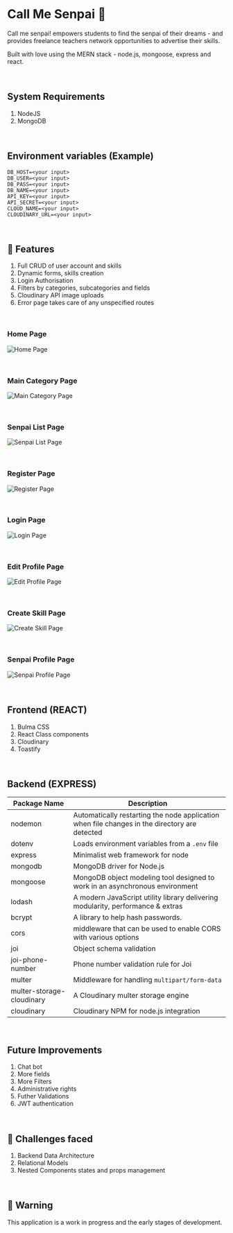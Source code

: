# Call Me Senpai &#x1F4D8;
Call me senpai! empowers students to find the senpai of their dreams - and provides freelance teachers network opportunities to advertise their skills.

Built with love using the MERN stack - node.js, mongoose, express and react.

&nbsp;

## System Requirements
1. NodeJS
1. MongoDB

&nbsp;

## Environment variables (Example)
```
DB_HOST=<your input>
DB_USER=<your input>
DB_PASS=<your input>
DB_NAME=<your input>
API_KEY=<your input>
API_SECRET=<your input>
CLOUD_NAME=<your input>
CLOUDINARY_URL=<your input>
```

&nbsp;

## &#x1F34E;  Features
1. Full CRUD of user account and skills
1. Dynamic forms, skills creation
1. Login Authorisation
1. Filters by categories, subcategories and fields
1. Cloudinary API image uploads
1. Error page takes care of any unspecified routes

&nbsp;

### Home Page

![Home Page](https://github.com/kimikolim/senpai_express/blob/master/uploads/Homepage.png?raw=true)

&nbsp;
### Main Category Page
![Main Category Page](https://github.com/kimikolim/senpai_express/blob/master/uploads/MainCategory.png?raw=true)

&nbsp;
### Senpai List Page
![Senpai List Page](https://github.com/kimikolim/senpai_express/blob/master/uploads/senpaiListPage.png?raw=true)

&nbsp;
### Register Page
![Register Page](https://github.com/kimikolim/senpai_express/blob/master/uploads/RegisterPage.png?raw=true)

&nbsp;
### Login Page
![Login Page](https://github.com/kimikolim/senpai_express/blob/master/uploads/LoginPage.png?raw=true)

&nbsp;
### Edit Profile Page
![Edit Profile Page](https://github.com/kimikolim/senpai_express/blob/master/uploads/EditProfilePage.png?raw=true)

&nbsp;
### Create Skill Page
![Create Skill Page](https://github.com/kimikolim/senpai_express/blob/master/uploads/CreateSkillsPage.png?raw=true)

&nbsp;
### Senpai Profile Page
![Senpai Profile Page](https://github.com/kimikolim/senpai_express/blob/master/uploads/SenpaiProfilePage.png?raw=true)

&nbsp;

## Frontend (REACT)
1. Bulma CSS
1. React Class components
1. Cloudinary
1. Toastify

&nbsp;

## Backend (EXPRESS)
Package Name | Description
--- | ---
nodemon | Automatically restarting the node application when file changes in the directory are detected
dotenv | Loads environment variables from a `.env` file
express | Minimalist web framework for node
mongodb | MongoDB driver for Node.js
mongoose | MongoDB object modeling tool designed to work in an asynchronous environment
lodash | A modern JavaScript utility library delivering modularity, performance & extras
bcrypt | A library to help hash passwords.
cors | middleware that can be used to enable CORS with various options
joi | Object schema validation
joi-phone-number | Phone number validation rule for Joi
multer | Middleware for handling `multipart/form-data`
multer-storage-cloudinary | A Cloudinary multer storage engine
cloudinary | Cloudinary NPM for node.js integration

&nbsp;

## Future Improvements
1. Chat bot
1. More fields
1. More Filters
1. Administrative rights
1. Futher Validations
1. JWT authentication

&nbsp;

## &#x1F4D9; Challenges faced
1. Backend Data Architecture
1. Relational Models
1. Nested Components states and props management

&nbsp;

## &#x1F534; Warning
This application is a work in progress and the early stages of development.